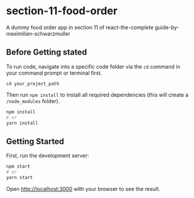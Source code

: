 # section-11-food-order

A dummy food order app in section 11 of react-the-complete guide-by-maximilian-schwarzmuller

## Before Getting stated

To run code, navigate into a specific code folder via the `cd` command in your command prompt or terminal first.

```
cd your_project_path
```

Then run `npm install` to install all required dependencies (this will create a `/node_modules` folder).

```bash
npm install
# or
yarn install
```

## Getting Started

First, run the development server:

```bash
npm start
# or
yarn start
```

Open [http://localhost:3000](http://localhost:3000) with your browser to see the result.
